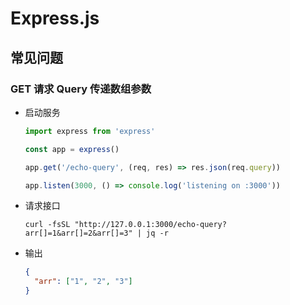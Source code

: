 # Express.js

## 常见问题

### GET 请求 Query 传递数组参数

-   启动服务

    ```javascript
    import express from 'express'

    const app = express()

    app.get('/echo-query', (req, res) => res.json(req.query))

    app.listen(3000, () => console.log('listening on :3000'))
    ```

-   请求接口

    ```shell
    curl -fsSL "http://127.0.0.1:3000/echo-query?arr[]=1&arr[]=2&arr[]=3" | jq -r
    ```

-   输出

    ```json
    {
      "arr": ["1", "2", "3"]
    }
    ```
